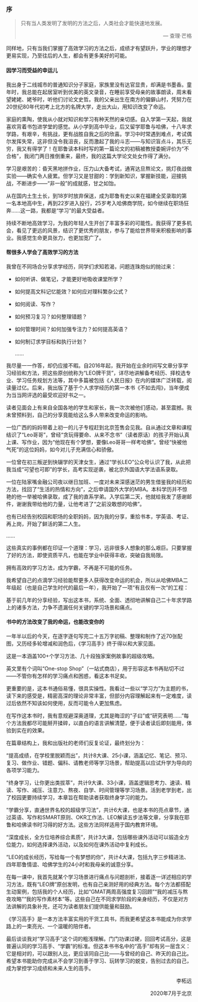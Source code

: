 ### 序



> 只有当人类发明了发明的方法之后，人类社会才能快速地发展。
>
> <p align="right">— 查理·芒格</p>

同样地，只有当我们掌握了高效学习的方法之后，成绩才有望跃升，学业的理想才更易实现，乃至往后的人生，都会有更多美好的可能。



#### 因学习而受益的幸运儿

我出身于二线城市的普通知识分子家庭，家族里没有达官显贵，却满是书墨香。童年时，我总能在起居室听到优美的英文录音，在睡前享受母亲的故事朗读，周末看望姥姥、姥爷时，听他们讨论文史哲。我的父亲出生在南方的偏僻山村，凭努力在20世纪80年代初考上北方的名牌大学，走出大山，用知识改变了命运。

家庭的熏陶，使我从小就对知识和学习有种天然的亲切感。自入学第一天起，我就喜欢背着书包进学堂的感觉。从小学到高中毕业，后又留学耶鲁与哈佛，十八年求学路，有艰辛，有挑战，更有战胜自我之后的欣喜。学习中时常遇到难点，考试偶尔发挥失常，这非但没令我沮丧，反而激起了我的斗志——与知识盲点斗，其乐无穷，我又有得学了！在耶鲁读本科时写的第一篇论文的初稿被教授委婉评价为“不合格”，我闭门两日推倒重来，最终，我的这篇大学论文处女作得了满分。

学习是艰苦的：昏天黑地拼作业，压力山大备考试，通宵达旦熬论文，挑灯夜战做实验——确实令人疲累。但学习又是甘甜的：学到新知识，掌握新技能，迎接挑战，不断进步——“非一般”的成就感，甘之如饴。

从在国内土生土长，到18岁时放弃保送，成为耶鲁有史以来在福建全奖录取的第一名本地高中生，再到22岁进入投行，25岁考入哈佛商学院，如今继续在职场狂奔……这一路，我都是“学习”的最大受益者。

持续不断地高效学习，为我的年轻人生开创了丰富多彩的可能性。我获得了更多机会，看见了更远的风景，结识了更优秀的朋友，参与了能给世界带来积极影响的事业。我感觉生命更具张力，也更加宽广了。



#### 帮很多人学会了高效学习的方法

我曾在不同场合分享求学经历，同学们求知若渴，问题连珠炮似的抛过来：

- 如何听讲、做笔记，才能更好地吸收课堂所学？

- 如何提高文科记忆能效？如何应对理科繁杂公式？

- 如何阅读、写作？

- 如何预习复习？如何整理错题？

- 如何管理时间？如何加强专注力？如何提高英语？

- 如何制订求学目标和执行计划？

  ……

  

我尽量一一作答，却仍应接不暇。自2016年起，我开始在业余时间写文章分享学习经验和方法，把这些原创统称为“LEO牌干货”，详尽地讲解备考经历、择校选专业、学习任务规划方法等，其中多篇被包括《人民日报》在内的媒体广泛转载，阅读量过亿。后来，我出版了基于个人求学经历的第一本书《不如去闯》，当年便成为当当网评选的最受欢迎好书之一。

读者见面会上有来自全国各地的学生和家长，我一次次被他们感动，甚至震撼。我未曾预料到，自己的分享竟能给这么多人带来改变命运的影响。

一位广西的妈妈带着上初一的儿子专程赶到北京签售会见我。自从通过文章和课程结识了“Leo哥哥”，曾经“贪玩得要命、从来不念书”（读者原话）的孩子开始认真上课、写作业，因为“他现在有个梦想，要像Leo哥哥一样考哈佛”。曾经“快被他气死”的这位妈妈，如今对儿子充满信心和骄傲。

一位曾在初三叛逆到快辍学的天津女生，通过“学长LEO”公众号认识了我，从此把我当成“可望也可即”的学长，高考实现逆袭，被北京外国语大学法语系录取。

一位在陆家嘴金融公司夜以继日加班、一度对未来深感迷茫的男生借鉴我的经历和方法，找回了“生活的热情和方向”，之后申请国外大学的MBA。本科学历并不惊艳的他一举被哈佛录取，成了我的直系学弟。入学后第二天，他就给我发了感谢邮件，谢谢我带给他的力量，让他考进了“之前没敢想的哈佛”。

也有已经告别校园和职场的全职妈妈，因为我的分享，重拾书本，学英语、考证、再上岗，开始了鲜活的第二人生。

......

这些真实的事例都在印证一个道理：学习，远非很多人想象的那么艰巨。只要掌握了好的方法，即使资质平凡，也能在学业中获得丰收，突破自我局限。

拥有高效的学习方法，成为学霸，不再是不可能的任务。

我希望自己的点滴学习经验能帮更多人获得改变命运的机会，所以从哈佛MBA二年级起（也是自己学生时代的最后一年），我开始了一项“有且仅有一次”的工程：

基于前几年的分享经验，写出这本书，系统、全面、透彻地讲解自己二十年求学路上的诸多方法，力争不遗漏任何关键的学习场景和痛点。



#### 书中的方法改变了我的命运，也能改变你的

一年半以后的今天，在逐字逐句写完二十五万字初稿、整理和制作了近70张配图，又历经多轮增减和润色后，《学习高手》终于得以和大家见面。

这是一本涵盖100+个学习方法、几十段独家案例故事的超级攻略。

英文里有个词叫“One-stop Shop”（一站式商店），用于形容这本书再贴切不过——不管你有怎样的学习痛点和困惑，看这本书足矣。

更重要的是，这本书通俗易懂，很具实操性。我看过一些以“学习力”为主题的书，读下来的感受是，精密高深的理论非常丰富，但部分内容理解起来有一定难度，读过后依然不知该如何使用，反而可能令人更加焦虑。

在写作这本书时，我有意规避深奥道理，尤其是晦涩的“子曰”或“研究表明……”每个方法我都尽可能掰开揉碎，以直白的语言讲解清楚，便于读者读后即刻能用，体验到实在的效果。

在篇章结构上，我和出版社的老师们反复论证，最终划分为：

“提高成绩，在学校里脱颖而出”，共计8大课、25小课，涵盖记忆、笔记、预习、复习、做作业、错题、偏科、请教老师等学习场景，帮助提高以应试升学为导向的各项学习能力。

“终身学习，让你更出类拔萃”，共计9大课、33小课，涵盖逻辑思考力、速读、精读、写作、减压、注意力、熬夜、自学、时间管理等学习场景。活到老学到老，出了校园更要持续学习，本章旨在帮助读者获取终身学习的能力。

“学霸分享，直通世界名校的超级学习法”，共计6大课，也是本书的亮点章节，通过英语、写作和SMART原则、OKR工作法、LEO解读五步法等文章，分享我在耶鲁和哈佛读书时习得的好方法。这些方法同样适用于国内教育环境。

“深度成长，全方位培养综合素质”，共计3大课，包括哪些课外活动可以锻造全方位能力，如何选择课外活动，以及如何在课外活动中复利成长。

“LEO的成长经历，写给每一个有梦想的你”，共计4大课，包括九字三步精进法、四年耶鲁情谊、哈佛学生的24小时和我母亲的诚意分享。

在每一课中，我首先就某个学习场景进行痛点与问题剖析，接着逐一详述相应的学习方法，既有“LEO牌”原创发明，也有自己亲测好用的经典方法。每个方法都搭配生动案例，包括我的个人经历，比如“GMAT两周高强度复习回顾”“我的减压与熬夜攻略”“我的写作素材本”等。这些自己在不同求学阶段的亲身经历，不仅是对方法讲解的具象补充，还可为读者朋友们提供能量和鼓励。

《学习高手》是一本方法丰富实用的干货工具书，而我更希望这本书能成为你求学路上的一束亮光、一个温暖的陪伴者。

最后谈谈我对“学习高手”这个词的粗浅理解。门门功课过硬，回回考试高分，这是普遍认同的学习高手、“学霸”的标准。但这本书书名中的“高手”却有另一层含义：它是相对的，可以跟别人比，更应该同自己比——与曾经的自己、昨天的自己比。希望本书能助你完成从不会学习到善于学习、玩转学习的蜕变，告别过去的自己，成为掌控学习成绩和未来人生的高手。



<p align="right">李柘远</p>

<p align="right">2020年7月于北京</p>

